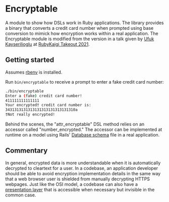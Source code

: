 # Encryptable

A module to show how DSLs work in Ruby applications. The library provides a binary that converts a credit card number when prompted using base conversion to mimick how encryption works within a real application. The Encryptable module is modified from the version in a talk given by [Ufuk Kayserilioglu](https://github.com/paracycle) at [RubyKaigi Takeout 2021](https://rubykaigi.org/2021-takeout/presentations/paracycle.html).

## Getting started

Assumes [rbenv](https://github.com/rbenv/rbenv) is installed.

Run `bin/encryptable` to receive a prompt to enter a fake credit card number:

```sh
./bin/encryptable
Enter a (fake) credit card number!
411111111111111
Your encrypted† credit card number is:
3431313131313131313131313131310a
†Not really encrypted!
```

Behind the scenes, the "attr_encryptable" DSL method relies on an accessor called "number_encrypted." The accessor can be implemented at runtime on a model using Rails' [Database schema](https://guides.rubyonrails.org/active_record_migrations.html#model-generators) file in a real application.

## Commentary

In general, encrypted data is more understandable when it is automatically decrypted to cleartext for a user. In a codebase, an application developer should be able to avoid encryption implementation details in the same way that a web browser user is shielded from manually decrypting HTTPS webpages. Just like the OSI model, a codebase can also have a [presentation layer](https://en.wikipedia.org/wiki/Presentation_layer) that is accessible when necessary but invisible in the common case.
